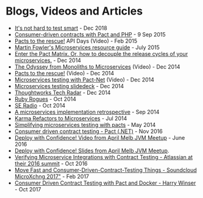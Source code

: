 # Blogs, Videos and Articles

* [It's not hard to test smart](https://www.youtube.com/watch?v=79GKBYSqMIo) - Dec 2018
* [Consumer-driven contracts with Pact and PHP](http://www.andykelk.net/tech/consumer-driven-contracts-with-pact-and-php) - 9 Sep 2015
* [Pacts to the rescue!](http://www.infoq.com/presentations/pact) API Days (Video) - Feb 2015
* [Martin Fowler's Microservices resource guide](http://martinfowler.com/microservices/) - July 2015
* [Enter the Pact Matrix. Or, how to decouple the release cycles of your microservices.](http://techblog.realestate.com.au/enter-the-pact-matrix-or-how-to-decouple-the-release-cycles-of-your-microservices/) - Dec 2014
* [The Odyssey from Monoliths to Microservices](https://yow.eventer.com/yow-2014-1222/the-odyssey-from-monoliths-to-microservices-at-realestate-com-au-by-beth-skurrie-and-evan-bottcher-and-jon-eaves-1751) (Video) - Dec 2014
* [Pacts to the rescue!](https://www.youtube.com/watch?v=KwpDu9SuAbI) (Video) - Dec 2014
* [Microservices testing with Pact-Net](https://www.youtube.com/watch?v=SMadH_ALLII) (Video) - Dec 2014
* [Microservices testing slidedeck](http://martinfowler.com/articles/microservice-testing/) - Dec 2014
* [Thoughtworks Tech Radar](https://github.com/pact-foundation/pact-ruby) - Dec 2014
* [Ruby Rogues](http://rubyrogues.com/176-rr-rails-as-an-soa-client-with-pete-hodgson/) - Oct 2014
* [SE Radio](http://www.se-radio.net/2014/10/episode-213-james-lewis-on-microservices/) - Oct 2014
* [A microservices implementation retrospective](http://techblog.realestate.com.au/a-microservices-implementation-retrospective/) - Sep 2014
* [Karma Refactors to Microservices](http://www.infoq.com/news/2014/07/karma-microservices) - Jul 2014
* [Simplifying microservices testing with pacts](http://dius.com.au/2014/05/19/simplifying-micro-service-testing-with-pacts/) - May 2014
* [Consumer driven contract testing - Pact (.NET)](https://medium.com/@ericjwhuang/consumer-driven-contract-testing-pact-d791a3eac72a/) - Nov 2016
* [Deploy with Confidence! Video from April Melb JVM Meetup](https://www.youtube.com/watch?v=h-79QmIV824) - June 2016
* [Deploy with Confidence! Slides from April Melb JVM Meetup](media/Pact%20-%20Deploy%20with%20Confidence!.pdf).
* [Verifying Microservice Integrations with Contract Testing - Atlassian at their 2016 summit](https://www.youtube.com/watch?v=-6x6XBDf9sQ&feature=youtu.be) - Oct 2016
* [Move Fast and Consumer-Driven-Contract-Testing Things - Soundcloud MicroXchng 2017"](https://speakerdeck.com/alonpeer/move-fast-and-consumer-driven-contract-test-things) - Feb 2017
* [Consumer Driven Contract Testing with Pact and Docker - Harry Winser](https://vimeo.com/239429848) - Oct 2017
